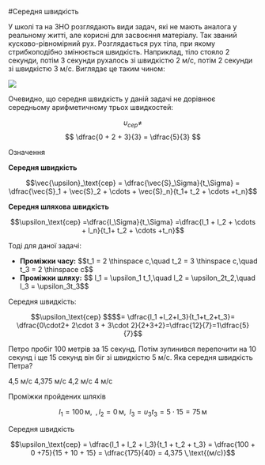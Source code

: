 #Середня швидкість

У школi та на ЗНО розглядають види задач, якi не мають аналога у реальному життi, але кориснi для засвоєння матерiалу. Так званий кусково-рiвномiрний рух. Розглядається рух тiла, при якому стрибкоподiбно змiнюється швидкiсть. Наприклад, тiло стояло 2 секунди, потiм 3 секунди рухалось зi швидкiстю 2 м/с, потiм 2 секунди зi швидкiстю 3 м/с. Виглядає це таким чином:

<img src="https://rawgit.com/chudaol/ed-era-book-physics/master/images/chapter_1/16.svg" class="image"/>

Очевидно, що середня швидкiсть у данiй задачi не дорiвнює середньому арифметичному трьох швидкостей:

$$\upsilon_{сер} \not= $$$$ \dfrac{0 + 2 + 3}{3} = \dfrac{5}{3} $$

<div class="eoz-wrap">
<span class="eoz">Означення</span>
<div class="eoz-text">
<p><b>Ceредня швидкiсть</b></p>
<p align="center">$$\vec{\upsilon}_\text{сер} = \dfrac{\vec{S}_\Sigma}{t_\Sigma} = \dfrac{\vec{S}_1 + \vec{S}_2 + \cdots + \vec{S}_n}{t_1+ t_2 + \cdots +t_n}$$</p>
<p><b>Ceредня шляхова швидкiсть</b></p> 
<p align="center">$$\upsilon_\text{сер} =\dfrac{l_\Sigma}{t_\Sigma} =\dfrac{l_1 + l_2 + \cdots + l_n}{t_1+ t_2 + \cdots +t_n}$$</p>
</div>
</div>


Тодi для даної задачi:

<ul>
<li><b>Промiжки часу:</b> $$t_1 = 2 \thinspace c,\quad t_2 = 3 \thinspace c,\quad t_3 = 2 \thinspace c$$</li>
<li><b>Промiжки шляху:</b> $$ l_1 = \upsilon_1 t_1,\quad l_2 = \upsilon_2t_2,\quad l_3 = \upsilon_3t_3$$</li>
</ul>

<span class="p1">Середня швидкiсть:</span> 

<div class="space" align="center">$$\upsilon_\text{сер} $$$$= \dfrac{l_1 +l_2+l_3}{t_1+t_2+t_3}= \dfrac{0\cdot2+ 2\cdot 3 + 3\cdot 2}{2+3+2}=\dfrac{12}{7}=1\dfrac{5}{7}$$</div>


<quiz correctLabel="correct!" incorrectLabel="incorrect!" checkLabel="check ansert">
<question>
<p>Петро пробiг 100 метрiв за 15 секунд. Потiм зупинився перепочити на 10 секунд i ще 15 секунд вiн бiг зi швидкiстю 5 м/с. Яка середня швидкiсть Петра?</p>
<answer>4,5 м/с</answer>
<answer correct>4,375 м/с</answer>
<answer>4,2 м/с</answer>
<answer>4 м/с</answer>
<explanation>
<p>Проміжки пройдених шляхів</p>

$$l_1 = 100\,\text{м},\,\,\,, l_2 = 0\,\text{м},\,\,\, l_3 = \upsilon_3t_3 = 5\cdot15 = 75\,\text{м}$$

<p>Cередня швидкість</p>

$$\upsilon_\text{сер} = \dfrac{l_1 + l_2 + l_3}{t_1 + t_2 + t_3} = \dfrac{100 + 0 +75}{15 + 10 + 15} = \dfrac{175}{40} = 4,375 \,\text{(м/с)}$$

</explanation>
</question>
</quiz>